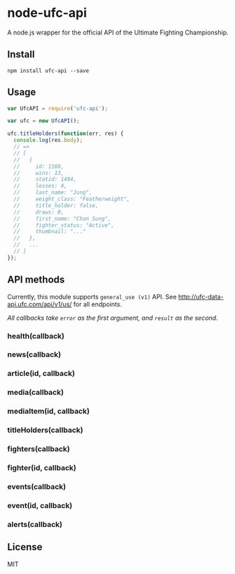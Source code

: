# node-ufc-api

A node.js wrapper for the official API of the Ultimate Fighting Championship.

## Install

    npm install ufc-api --save

## Usage

```js
var UfcAPI = require('ufc-api');

var ufc = new UfcAPI();

ufc.titleHolders(function(err, res) {
  console.log(res.body);
  // =>
  // [
  //   {
  //     id: 1160,
  //     wins: 13,
  //     statid: 1494,
  //     losses: 4,
  //     last_name: "Jung",
  //     weight_class: "Featherweight",
  //     title_holder: false,
  //     draws: 0,
  //     first_name: "Chan Sung",
  //     fighter_status: "Active",
  //     thumbnail: "..."
  //   },
  //   ...
  // ]
});
```

## API methods

Currently, this module supports `general_use (v1)` API. See
http://ufc-data-api.ufc.com/api/v1/us/ for all endpoints.

*All callbacks take `error` as the first argument, and `result` as the second.*

### health(callback)
### news(callback)
### article(id, callback)
### media(callback)
### mediaItem(id, callback)
### titleHolders(callback)
### fighters(callback)
### fighter(id, callback)
### events(callback)
### event(id, callback)
### alerts(callback)

## License

MIT
